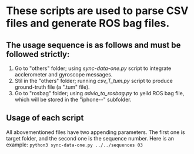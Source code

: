 # These scripts are used to parse CSV files and generate ROS bag files.
## The usage sequence is as follows and must be followed strictly:
1. Go to "others" folder; using *sync-data-one.py* script to integrate acclerometer and gyroscope messages.
2. Stil in the "others" folder; running *csv_T_tum.py* script to produce ground-truth file (a ".tum" file).
3. Go to "rosbag" folder; using *advio_to_rosbag.py* to yeild ROS bag file, which will be stored in the "iphone--" subfolder.
## Usage of each script
All abovementioned files have two appending parameters. The first one is target folder, and the second one is the sequence number.
Here is an example:
``python3 sync-data-one.py ../../sequences 03``
